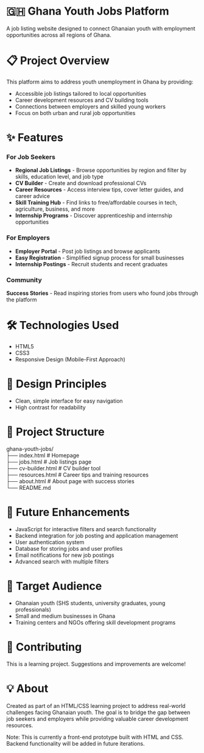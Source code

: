 # 🇬🇭 Ghana Youth Jobs Platform
A job listing website designed to connect Ghanaian youth with employment opportunities across all regions of Ghana.
# 📋 Project Overview
This platform aims to address youth unemployment in Ghana by providing:

- Accessible job listings tailored to local opportunities            <br>
- Career development resources and CV building tools                 <br>
- Connections between employers and skilled young workers            <br>
- Focus on both urban and rural job opportunities                    <br>

# ✨ Features
### For Job Seekers

- **Regional Job Listings** - Browse opportunities by region and filter by skills, education level, and job type   <br>
- **CV Builder** - Create and download professional CVs                                                            <br>
- **Career Resources** - Access interview tips, cover letter guides, and career advice                             <br>
- **Skill Training Hub** - Find links to free/affordable courses in tech, agriculture, business, and more          <br>
- **Internship Programs** - Discover apprenticeship and internship opportunities                                   <br>

### For Employers

- **Employer Portal** - Post job listings and browse applicants           <br>
- **Easy Registration** - Simplified signup process for small businesses  <br>
- **Internship Postings** - Recruit students and recent graduates         <br>

### Community

**Success Stories** - Read inspiring stories from users who found jobs through the platform

# 🛠️ Technologies Used

- HTML5
- CSS3
- Responsive Design (Mobile-First Approach)

# 🎨 Design Principles

- Clean, simple interface for easy navigation                           <br> 
- High contrast for readability

# 📁 Project Structure
ghana-youth-jobs/ <br>
├── index.html              # Homepage                                  <br>
├── jobs.html               # Job listings page                         <br>
├── cv-builder.html         # CV builder tool                           <br>
├── resources.html          # Career tips and training resources        <br>
├── about.html              # About page with success stories           <br>
└── README.md
# 🚀 Future Enhancements

- JavaScript for interactive filters and search functionality      <br>
- Backend integration for job posting and application management   <br>
- User authentication system                                       <br>
- Database for storing jobs and user profiles                      <br>
- Email notifications for new job postings                         <br>
- Advanced search with multiple filters                            <br>

# 👥 Target Audience

- Ghanaian youth (SHS students, university graduates, young professionals) <br>
- Small and medium businesses in Ghana                                     <br>
- Training centers and NGOs offering skill development programs 

# 🤝 Contributing
This is a learning project. Suggestions and improvements are welcome!

# 💡 About
Created as part of an HTML/CSS learning project to address real-world challenges facing Ghanaian youth. The goal is to bridge the gap between job seekers and employers while providing valuable career development resources.

Note: This is currently a front-end prototype built with HTML and CSS. Backend functionality will be added in future iterations.
